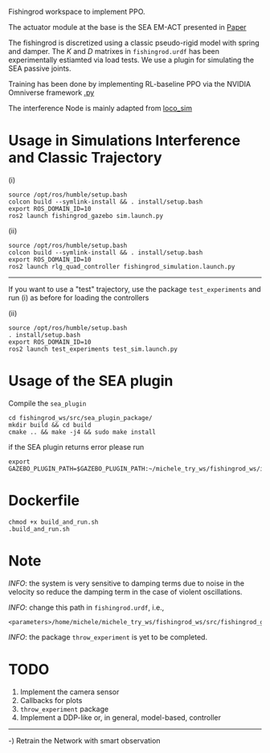 Fishingrod workspace to implement PPO. 

The actuator module at the base is the SEA EM-ACT presented in [Paper](https://ieeexplore.ieee.org/abstract/document/10529546)

The fishingrod is discretized using a classic pseudo-rigid model with spring and damper.
The $K$ and $D$ matrixes in ```fishingrod.urdf``` has been experimentally estiamted via load tests. We use a plugin for simulating the SEA passive joints.

Training has been done by implementing RL-baseline PPO via the NVIDIA Omniverse framework [.py](https://github.com/michelepierallini/OmniIsaacGymEnvs/blob/main/omniisaacgymenvs/tasks/)

The interference Node is mainly adapted from [loco_sim](https://github.com/CentroEPiaggio/locosim_ws)

# Usage in Simulations Interference and Classic Trajectory
(i)
```
source /opt/ros/humble/setup.bash
colcon build --symlink-install && . install/setup.bash
export ROS_DOMAIN_ID=10
ros2 launch fishingrod_gazebo sim.launch.py
 ```
(ii)
```
source /opt/ros/humble/setup.bash
colcon build --symlink-install && . install/setup.bash
export ROS_DOMAIN_ID=10
ros2 launch rlg_quad_controller fishingrod_simulation.launch.py
```

--------------------------------------------------------------------------------------------------------------

If you want to use a "test" trajectory, use the package `test_experiments` and run 
(i) as before for loading the controllers 

(ii) 
```
source /opt/ros/humble/setup.bash
. install/setup.bash
export ROS_DOMAIN_ID=10
ros2 launch test_experiments test_sim.launch.py
```

# Usage of the SEA plugin

Compile the ```sea_plugin```

```
cd fishingrod_ws/src/sea_plugin_package/
mkdir build && cd build
cmake .. && make -j4 && sudo make install 
```

if the SEA plugin returns error please run 
``` 
export GAZEBO_PLUGIN_PATH=$GAZEBO_PLUGIN_PATH:~/michele_try_ws/fishingrod_ws/install/serial_elastic_plugin/lib

```

# Dockerfile 

```
chmod +x build_and_run.sh
.build_and_run.sh
```

# Note

*INFO*: the system is very sensitive to damping terms due to noise in the velocity so reduce the damping term in the case of violent oscillations.

*INFO*: change this path in ```fishingrod.urdf```, i.e.,
```
<parameters>/home/michele/michele_try_ws/fishingrod_ws/src/fishingrod_gazebo/config/fishingrod_gazebo_sim_jnt_PD.yaml</parameters> 
```

*INFO*: the package `throw_experiment` is yet to be completed.

# TODO

1) Implement the camera sensor 
2) Callbacks for plots
3) `throw_experiment` package
4) Implement a DDP-like or, in general, model-based, controller
-----------------------------------------------------------------------------------------------
-) Retrain the Network with smart observation


